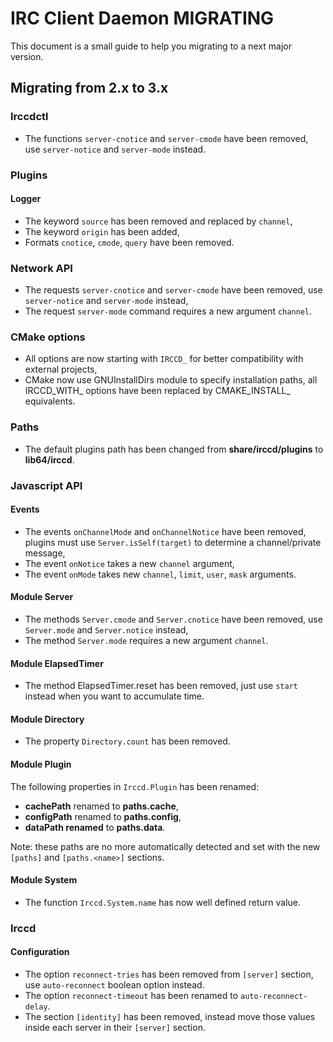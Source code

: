 IRC Client Daemon MIGRATING
===========================

This document is a small guide to help you migrating to a next major version.

Migrating from 2.x to 3.x
-------------------------

### Irccdctl

  - The functions `server-cnotice` and `server-cmode` have been removed, use
    `server-notice` and `server-mode` instead.

### Plugins

#### Logger

  - The keyword `source` has been removed and replaced by `channel`,
  - The keyword `origin` has been added,
  - Formats `cnotice`, `cmode`, `query` have been removed.

### Network API

  - The requests `server-cnotice` and `server-cmode` have been removed, use
    `server-notice` and `server-mode` instead,
  - The request `server-mode` command requires a new argument `channel`.

### CMake options

  - All options are now starting with `IRCCD_` for better compatibility with
    external projects,
  - CMake now use GNUInstallDirs module to specify installation paths, all
    IRCCD_WITH_ options have been replaced by CMAKE_INSTALL_ equivalents.

### Paths

  - The default plugins path has been changed from **share/irccd/plugins** to
    **lib64/irccd**.

### Javascript API

#### Events

  - The events `onChannelMode` and `onChannelNotice` have been removed, plugins
    must use `Server.isSelf(target)` to determine a channel/private message,
  - The event `onNotice` takes a new `channel` argument,
  - The event `onMode` takes new `channel`, `limit`, `user`, `mask` arguments.

#### Module Server

  - The methods `Server.cmode` and `Server.cnotice` have been removed, use
    `Server.mode` and `Server.notice` instead,
  - The method `Server.mode` requires a new argument `channel`.

#### Module ElapsedTimer

  - The method ElapsedTimer.reset has been removed, just use `start` instead
    when you want to accumulate time.

#### Module Directory

  - The property `Directory.count` has been removed.

#### Module Plugin

The following properties in `Irccd.Plugin` has been renamed:

  - **cachePath** renamed to **paths.cache**,
  - **configPath** renamed to **paths.config**,
  - **dataPath renamed** to **paths.data**.

Note: these paths are no more automatically detected and set with the new
      `[paths]` and `[paths.<name>]` sections.

#### Module System

  - The function `Irccd.System.name` has now well defined return value.

### Irccd

#### Configuration

- The option `reconnect-tries` has been removed from `[server]` section, use
  `auto-reconnect` boolean option instead.
- The option `reconnect-timeout` has been renamed to `auto-reconnect-delay`.
- The section `[identity]` has been removed, instead move those values inside
  each server in their `[server]` section.
